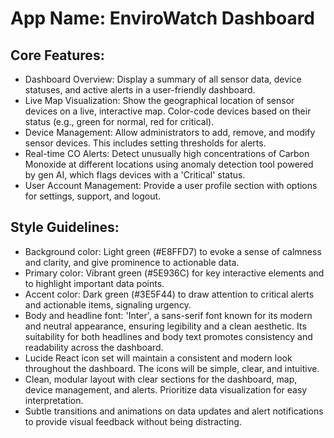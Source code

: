 # **App Name**: EnviroWatch Dashboard

## Core Features:

- Dashboard Overview: Display a summary of all sensor data, device statuses, and active alerts in a user-friendly dashboard.
- Live Map Visualization: Show the geographical location of sensor devices on a live, interactive map. Color-code devices based on their status (e.g., green for normal, red for critical).
- Device Management: Allow administrators to add, remove, and modify sensor devices. This includes setting thresholds for alerts.
- Real-time CO Alerts: Detect unusually high concentrations of Carbon Monoxide at different locations using anomaly detection tool powered by gen AI, which flags devices with a 'Critical' status.
- User Account Management: Provide a user profile section with options for settings, support, and logout.

## Style Guidelines:

- Background color: Light green (#E8FFD7) to evoke a sense of calmness and clarity, and give prominence to actionable data.
- Primary color: Vibrant green (#5E936C) for key interactive elements and to highlight important data points.
- Accent color: Dark green (#3E5F44) to draw attention to critical alerts and actionable items, signaling urgency.
- Body and headline font: 'Inter', a sans-serif font known for its modern and neutral appearance, ensuring legibility and a clean aesthetic. Its suitability for both headlines and body text promotes consistency and readability across the dashboard.
- Lucide React icon set will maintain a consistent and modern look throughout the dashboard. The icons will be simple, clear, and intuitive.
- Clean, modular layout with clear sections for the dashboard, map, device management, and alerts. Prioritize data visualization for easy interpretation.
- Subtle transitions and animations on data updates and alert notifications to provide visual feedback without being distracting.